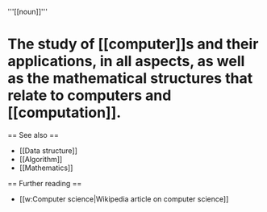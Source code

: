 '''[[noun]]'''

# The study of [[computer]]s and their applications, in all aspects, as well as the mathematical structures that relate to computers and [[computation]].

== See also ==

* [[Data structure]]
* [[Algorithm]]
* [[Mathematics]]

== Further reading ==

* [[w:Computer science|Wikipedia article on computer science]]